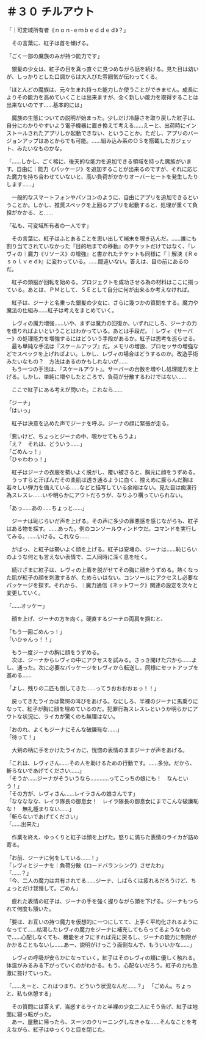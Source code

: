 # ＃３０ チルアウト

「｜可変域所有者《ｎｏｎ-ｅｍｂｅｄｄｅｄ》？」

　その言葉に、紅子は首を傾げる。

「ごく一部の魔族のみが持つ能力です」

　銀髪の少女は、紅子の目を真っ直ぐに見つめながら話を続ける。見た目は幼いが、しっかりとした口調からは大人びた雰囲気が伝わってくる。

「ほとんどの魔族は、元々生まれ持った能力しか使うことができません。成長によりその能力を高めていくことは出来ますが、全く新しい能力を取得することは出来ないのです……基本的には」

　魔族の生態についての説明が始まった。少しだけ冷静さを取り戻した紅子は、自分にわかりやすいよう電子機器に置き換えて考える……えーと、出荷時にインストールされたアプリしか起動できない、ということか。ただし、アプリのバージョンアップはあとからでも可能。……組み込み系のＯＳを搭載したガジェット、みたいなものかな。

「……しかし、ごく稀に、後天的な能力を追加できる領域を持った魔族がいます。自由に｜能力《パッケージ》を追加することが出来るのですが、それに応じた魔力を持ち合わせていないと、高い負荷がかかりオーバーヒートを発生したりします……」

　一般的なスマートフォンやパソコンのように、自由にアプリを追加できるということか。しかし、推奨スペックを上回るアプリを起動すると、処理が重くて負担がかかる、と……

「私も、可変域所有者の一人です」

　その言葉に、紅子はふとあることを思い出して端末を覗き込んだ。……誰にも割り当てされていなかった『目的地までの移動』のチケットだけではなく、『レヴィの｜魔力《リソース》の増強』と書かれたチケットも同様に『｜解決《Ｒｅｓｏｌｖｅｄ》』に変わっている。……間違いない。答えは、目の前にあるのだ。

　紅子の頭脳が回転を始める。プロジェクトを成功させる為の材料はここに揃っている。あとは、ＰＭとして、ＳＥとして自分に何が出来るか考えなければ。

　紅子は、ジーナと名乗った銀髪の少女に、さらに幾つかの質問をする。魔力や魔法の仕組み……紅子は考えをまとめていく。

　レヴィの魔力増強……いや、まずは魔力の回復か。いずれにしろ、ジーナの力を借りればよいということはわかっている。あとは手段だ。｜レヴィ《サーバー》の処理能力を増強するにはどういう手段があるか。紅子は思考を巡らせる。  
　最も単純な手法は『スケールアップ』だ。メモリの増設、プロセッサの増強などでスペックを上げればよい。しかし、レヴィの場合はどうするのか。改造手術みたいなもの？　方法はあるのかもしれないが……  
　もう一つの手法は、『スケールアウト』。サーバーの台数を増やし処理能力を上げる。しかし、単純に増やしたところで、負荷が分散するわけではない……

　ここで紅子にある考えが閃いた。これなら……

「ジーナ」  
「はいっ」

　紅子は決意を込めた声でジーナを呼ぶ。ジーナの顔に緊張が走る。

「悪いけど、ちょっとジーナの中、覗かせてもらうよ」  
「え？　それは、どういう……」  
「ごめんっ！」  
「ひゃわわっ！」

　紅子はジーナの衣服を勢いよく脱がし、覆い被さると、胸元に顔をうずめる。  
　うっすらと汗ばんだその柔肌は透き通るように白く、控えめに膨らんだ胸は若々しい弾力を備えている……などと描写している余裕はない。見た目は痴漢行為スレスレ……いや明らかにアウトだろうが、なりふり構っていられない。

「あっ……あの……ちょっと……」

　ジーナは恥じらいだ声を上げる。その声に多少の罪悪感を感じながらも、紅子はある物を探す。……あった。例のコンソールウィンドウだ。コマンドを実行してみる。……いける。これなら……

　がばっ、と紅子は勢いよく顔を上げる。紅子は安堵の、ジーナは……恥じらいのような何とも言えない表情で、二人同時に深く息を吐く。

　続けざまに紅子は、レヴィの上着を脱がせてその胸に顔をうずめる。熱くなった肌が紅子の顔を刺激するが、ためらいはない。コンソールにアクセスし必要なパッケージを探す。それから、｜魔力通信《ネットワーク》関連の設定を次々と変更していく。

「……オッケー」

　顔を上げ、ジーナの方を向く。硬直するジーナの両肩を掴むと、

「もう一回ごめんっ！」  
「いひゃんっ！！」

　もう一度ジーナの胸に顔をうずめる。  
　次は、ジーナからレヴィの中にアクセスを試みる。さっき開けた穴から……よし、通った。次に必要なパッケージをレヴィから転送し、同様にセットアップを進める……

「よし、残りの二匹も倒してきた……ってうおおおおぉっ！！」

　戻ってきたライカは驚愕の叫びをあげる。なにしろ、半裸のジーナに馬乗りになって、紅子が胸に顔を埋めているのだ。犯罪行為スレスレというか明らかにアウトな状況に、ライカが驚くのも無理はない。

「おのれ、よくもジーナにそんな破廉恥な……」  
「待って！」

　大剣の柄に手をかけたライカに、恍惚の表情のままジーナが声をあげる。

「これは、レヴィさん……その人を助けるための行動です。……多分。だから、斬らないであげてください……」  
「そうか……ジーナがそういうなら…………ってこっちの娘にも！　なんという！」  
「その方が、レヴィさん……レイラさんの娘さんです」  
「ななななな、レイラ隊長の御息女！　レイラ隊長の御息女にまでこんな破廉恥な！　無礼極まりない……」  
「斬らないであげてください」  
「……出来た」

　作業を終え、ゆっくりと紅子は顔を上げた。怒りに満ちた表情のライカが詰め寄る。

「お前、ジーナに何をしている……！」  
「レヴィとジーナを｜負荷分散《ロードバランシング》させたわ」  
「……？」  
「今、二人の魔力は共有されてる……ジーナ、しばらくは疲れるだろうけど、ちょっとだけ我慢して。ごめん」

　疲れた表情の紅子は、ジーナの手を強く握りながら頭を下げる。ジーナもつられて何度も頷いた。

「要は、お互いの持つ魔力を仮想的に一つにしてて、上手く平均化されるようになってて……枯渇したレヴィの魔力をジーナに補充してもらってるようなもので……心配しなくても、機能をオフにすれば元に戻るし、ジーナの能力に制限がかかることもないし……あー、説明がけっこう面倒なんで、もういいかな……」

　レヴィの呼吸が安らかになっていく。紅子はそのレヴィの頬に優しく触れる。体温がみるみる下がっていくのがわかる。もう、心配ないだろう。紅子の力も急激に抜けていった。

「……えーと、これはつまり、どういう状況なんだ……？」
「ごめん。ちょっと、私も休憩する」

　その質問には答えず、当惑するライカと半裸の少女二人にそう告げ、紅子は地面に寝っ転がった。  
　あー、屋敷に帰ったら、スーツのクリーニングしなきゃな……そんなことを考えながら、紅子はゆっくりと目を閉じた。
